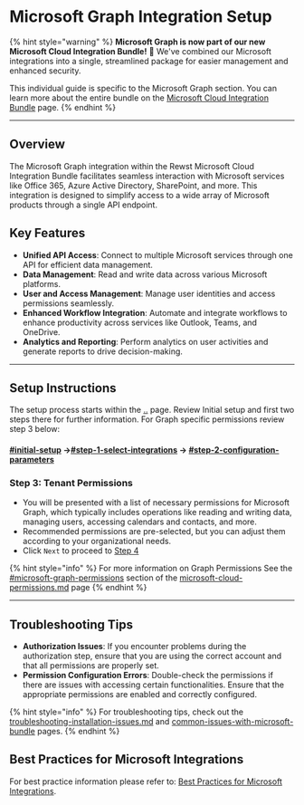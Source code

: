 # Microsoft Graph Integration Setup

{% hint style="warning" %}
**Microsoft Graph is now part of our new Microsoft Cloud Integration Bundle!** 🌟 We've combined our Microsoft integrations into a single, streamlined package for easier management and enhanced security.

This individual guide is specific to the Microsoft Graph section. You can learn more about the entire bundle on the [Microsoft Cloud Integration Bundle](../) page.
{% endhint %}

***

## **Overview**

The Microsoft Graph integration within the Rewst Microsoft Cloud Integration Bundle facilitates seamless interaction with Microsoft services like Office 365, Azure Active Directory, SharePoint, and more. This integration is designed to simplify access to a wide array of Microsoft products through a single API endpoint.

## **Key Features**

* **Unified API Access**: Connect to multiple Microsoft services through one API for efficient data management.
* **Data Management**: Read and write data across various Microsoft platforms.
* **User and Access Management**: Manage user identities and access permissions seamlessly.
* **Enhanced Workflow Integration**: Automate and integrate workflows to enhance productivity across services like Outlook, Teams, and OneDrive.
* **Analytics and Reporting**: Perform analytics on user activities and generate reports to drive decision-making.

***

## **Setup Instructions**

The setup process starts within the [..](../ "mention") page. Review Initial setup and first two steps there for further information. For Graph specific permissions review step 3 below:

#### [#initial-setup](../#initial-setup "mention") ->[#step-1-select-integrations](../#step-1-select-integrations "mention") -> [#step-2-configuration-parameters](../#step-2-configuration-parameters "mention")

### **Step 3: Tenant Permissions**

* You will be presented with a list of necessary permissions for Microsoft Graph, which typically includes operations like reading and writing data, managing users, accessing calendars and contacts, and more.
* Recommended permissions are pre-selected, but you can adjust them according to your organizational needs.
* Click `Next` to proceed to [Step 4](../#step-4-authorize-integration)

{% hint style="info" %}
For more information on Graph Permissions See the [#microsoft-graph-permissions](../microsoft-cloud-permissions.md#microsoft-graph-permissions "mention") section of the [microsoft-cloud-permissions.md](../microsoft-cloud-permissions.md "mention") page
{% endhint %}

***

## **Troubleshooting Tips**

* **Authorization Issues**: If you encounter problems during the authorization step, ensure that you are using the correct account and that all permissions are properly set.
* **Permission Configuration Errors**: Double-check the permissions if there are issues with accessing certain functionalities. Ensure that the appropriate permissions are enabled and correctly configured.

{% hint style="info" %}
For troubleshooting tips, check out the [troubleshooting-installation-issues.md](../common-issues-with-microsoft-bundle/troubleshooting-installation-issues.md "mention") and [common-issues-with-microsoft-bundle](../common-issues-with-microsoft-bundle/ "mention") pages.
{% endhint %}

## **Best Practices for Microsoft Integrations**

For best practice information please refer to: [Best Practices for Microsoft Integrations](https://docs.rewst.help/documentation/integrations/cloud/authorization-best-practices).

